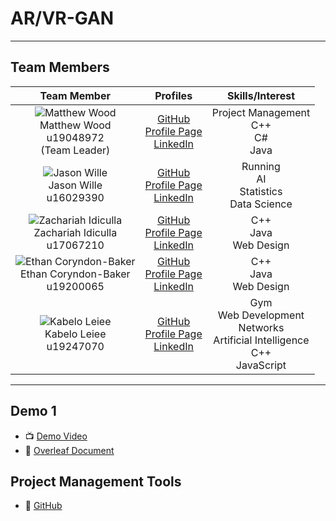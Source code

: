 # AR/VR-GAN 

---

## Team Members

| **Team Member** | **Profiles** | **Skills/Interest**
| :-----: | :-----: | :-----: |
| ![Matthew Wood](https://avatars.githubusercontent.com/u/62712722?v=4 "Matthew Wood") <br/> Matthew Wood <br/> u19048972 <br/> (Team Leader) | [GitHub](https://github.com/mattwoodx) <br/> [Profile Page](http://mattwoodx.me/) <br/> [LinkedIn](https://www.linkedin.com/in/matthew-wood-55752320b/) <br/> | Project Management <br> C++ <br> C# <br> Java |
| ![Jason Wille](https://media-exp1.licdn.com/dms/image/C4E03AQFPK1Bcwcx_-g/profile-displayphoto-shrink_200_200/0/1621348094331?e=1627516800&v=beta&t=X9QvitRg0XBqOpak3bg8QCgCz6PdnOLyInnB7pYTk-M "Jason Wille") <br/> Jason Wille <br/> u16029390 | [GitHub](https://github.com/jmanwillz) <br/> [Profile Page](https://jmanwillz.github.io/) <br/> [LinkedIn](https://www.linkedin.com/in/jasonwille97) <br/> | Running <br/> AI <br/> Statistics <br/> Data Science |
| ![Zachariah Idiculla](https://media-exp1.licdn.com/dms/image/C5603AQHLSQD47hbc0g/profile-displayphoto-shrink_200_200/0/1556744221192?e=1627516800&v=beta&t=bgzaGONTIZKsWB-Q2LPozoU0IsHuVX0t71cr_4BrdGU "Zachariah Idiculla") <br/> Zachariah Idiculla <br/> u17067210 | [GitHub](https://github.com/ZachariahIdiculla) <br/> [Profile Page](https://ZachariahIdiculla.github.io/) <br/> [LinkedIn](https://www.linkedin.com/in/zachariah-idiculla-349692184) <br/> | C++ <br/> Java <br/> Web Design |
| ![Ethan Coryndon-Baker](https://media-exp1.licdn.com/dms/image/C4D03AQG8AArk1tzV4Q/profile-displayphoto-shrink_200_200/0/1594842560006?e=1627516800&v=beta&t=Ba7KoeGAs-FSTXYscJsmv27pZ26RFJIV-3eq9clT7eM "Ethan Coryndon-Baker") <br/> Ethan Coryndon-Baker <br/> u19200065 | [GitHub](https://github.com/ecoryndonbakeruni) <br/> [Profile Page](https://ecoryndonbakeruni.github.io/) <br/> [LinkedIn](https://www.linkedin.com/in/ethan-coryndon-baker-9360081b3/) <br/> | C++ <br/> Java <br/> Web Design |
| ![Kabelo Leiee](https://media-exp1.licdn.com/dms/image/C5603AQHByIrhb-M3fA/profile-displayphoto-shrink_200_200/0/1622332350316?e=1628121600&v=beta&t=o9C4ONfDDiAClgykWI_BdGdcg481BaUMaOppdl-LIZs "Kabelo Leiee") <br/> Kabelo Leiee <br/> u19247070 | [GitHub](https://github.com/kabelo-tuks) <br/> [Profile Page](http://kabelo-tuks.github.io/) <br/> [LinkedIn](https://www.linkedin.com/in/kabelo-leiee-ba7168205/) <br/> | Gym <br/> Web Development <br/> Networks <br/> Artificial Intelligence <br/>C++ <br/> JavaScript <br/>  |
---

## Demo 1

* 📺 [Demo Video](https://drive.google.com/open?id=)
* 📖 [Overleaf Document](https://www.overleaf.com/read/mxksffppsvgj)

## Project Management Tools

* 📖 [GitHub](https://github.com/COS301-SE-2021/AR-VR-GAN/projects/1)
